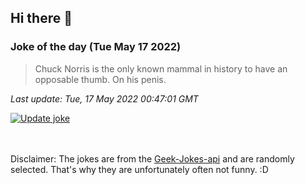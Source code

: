 ## Hi there 👋

### Joke of the day (Tue May 17 2022)
<!-- joke -->
>Chuck Norris is the only known mammal in history to have an opposable thumb. On his penis.
<!-- /joke -->

*Last update: Tue, 17 May 2022 00:47:01 GMT*

[![Update joke](https://github.com/nclskfm/nclskfm/actions/workflows/joke.yml/badge.svg)](https://github.com/nclskfm/nclskfm/actions/workflows/joke.yml)

<br><br>
Disclaimer: The jokes are from the [Geek-Jokes-api](https://github.com/sameerkumar18/geek-joke-api) and are randomly selected. That's why they are unfortunately often not funny. :D

